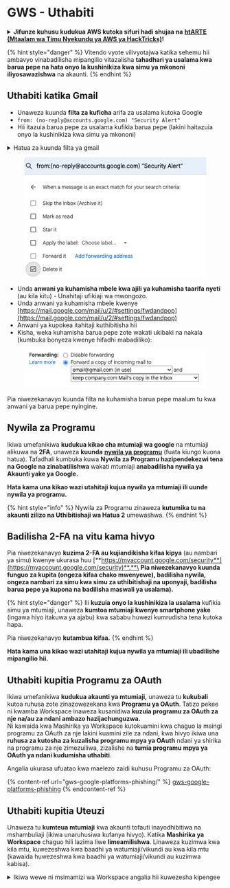 # GWS - Uthabiti

<details>

<summary><strong>Jifunze kuhusu kudukua AWS kutoka sifuri hadi shujaa na</strong> <a href="https://training.hacktricks.xyz/courses/arte"><strong>htARTE (Mtaalam wa Timu Nyekundu ya AWS ya HackTricks)</strong></a><strong>!</strong></summary>

Njia nyingine za kusaidia HackTricks:

* Ikiwa unataka kuona **kampuni yako ikitangazwa kwenye HackTricks** au **kupakua HackTricks kwa PDF** Angalia [**MIPANGO YA KUJIUNGA**](https://github.com/sponsors/carlospolop)!
* Pata [**bidhaa rasmi za PEASS & HackTricks**](https://peass.creator-spring.com)
* Gundua [**Familia ya PEASS**](https://opensea.io/collection/the-peass-family), mkusanyiko wetu wa [**NFTs**](https://opensea.io/collection/the-peass-family) ya kipekee
* **Jiunge na** 💬 [**Kikundi cha Discord**](https://discord.gg/hRep4RUj7f) au kikundi cha [**telegram**](https://t.me/peass) au **fuata** kwenye **Twitter** 🐦 [**@carlospolopm**](https://twitter.com/carlospolopm)**.**
* **Shiriki mbinu zako za kudukua kwa kuwasilisha PRs kwa** [**HackTricks**](https://github.com/carlospolop/hacktricks) na [**HackTricks Cloud**](https://github.com/carlospolop/hacktricks-cloud) repos za github.

</details>

{% hint style="danger" %}
Vitendo vyote vilivyotajwa katika sehemu hii ambavyo vinabadilisha mipangilio vitazalisha **tahadhari ya usalama kwa barua pepe na hata onyo la kushinikiza kwa simu ya mkononi iliyosawazishwa** na akaunti.
{% endhint %}

## **Uthabiti katika Gmail**

* Unaweza kuunda **filta za kuficha** arifa za usalama kutoka Google
* `from: (no-reply@accounts.google.com) "Security Alert"`
* Hii itazuia barua pepe za usalama kufikia barua pepe (lakini haitazuia onyo la kushinikiza kwa simu ya mkononi)

<details>

<summary>Hatua za kuunda filta ya gmail</summary>

(Maelekezo kutoka [**hapa**](https://support.google.com/mail/answer/6579))

1. Fungua [Gmail](https://mail.google.com/).
2. Katika sanduku la utaftaji juu, bonyeza Onyesha chaguzi za utaftaji ![picha za tune](https://lh3.googleusercontent.com/cD6YR_YvqXqNKxrWn2NAWkV6tjJtg8vfvqijKT1_9zVCrl2sAx9jROKhLqiHo2ZDYTE=w36) .
3. Ingiza vigezo vyako vya utaftaji. Ikiwa unataka kuhakikisha kuwa utaftaji wako umefanya kazi sawa, angalia barua pepe zinazoonekana kwa kubofya **Tafuta**.&#x20;
4. Chini ya dirisha la utaftaji, bonyeza **Unda filta**.
5. Chagua unachotaka filta ifanye.
6. Bonyeza **Unda filta**.

Angalia filta yako ya sasa (kuzifuta) kwenye [https://mail.google.com/mail/u/0/#settings/filters](https://mail.google.com/mail/u/0/#settings/filters)

</details>

<figure><img src="../../.gitbook/assets/image (331).png" alt=""><figcaption></figcaption></figure>

* Unda **anwani ya kuhamisha mbele kwa ajili ya kuhamisha taarifa nyeti** (au kila kitu) - Unahitaji ufikiaji wa mwongozo.
* Unda anwani ya kuhamisha mbele kwenye [https://mail.google.com/mail/u/2/#settings/fwdandpop](https://mail.google.com/mail/u/2/#settings/fwdandpop)
* Anwani ya kupokea itahitaji kuthibitisha hii
* Kisha, weka kuhamisha barua pepe zote wakati ukibaki na nakala (kumbuka bonyeza kwenye hifadhi mabadiliko):

<figure><img src="../../.gitbook/assets/image (332).png" alt=""><figcaption></figcaption></figure>

Pia niwezekanavyo kuunda filta na kuhamisha barua pepe maalum tu kwa anwani ya barua pepe nyingine.

## Nywila za Programu

Ikiwa umefanikiwa **kudukua kikao cha mtumiaji wa google** na mtumiaji alikuwa na **2FA**, unaweza **kuunda** [**nywila ya programu**](https://support.google.com/accounts/answer/185833?hl=en) (fuata kiungo kuona hatua). Tafadhali kumbuka kuwa **Nywila za Programu hazipendekezwi tena na Google na zinabatilishwa** wakati mtumiaji **anabadilisha nywila ya Akaunti yake ya Google.**

**Hata kama una kikao wazi utahitaji kujua nywila ya mtumiaji ili uunde nywila ya programu.**

{% hint style="info" %}
Nywila za Programu zinaweza **kutumika tu na akaunti zilizo na Uthibitishaji wa Hatua 2** umewashwa.
{% endhint %}

## Badilisha 2-FA na vitu kama hivyo

Pia niwezekanavyo **kuzima 2-FA au kujiandikisha kifaa kipya** (au nambari ya simu) kwenye ukurasa huu [**https://myaccount.google.com/security**](https://myaccount.google.com/security)**.**\
**Pia niwezekanavyo kuunda funguo za kupita (ongeza kifaa chako mwenyewe), badilisha nywila, ongeza nambari za simu kwa simu za uthibitishaji na uponyaji, badilisha barua pepe ya kupona na badilisha maswali ya usalama).**

{% hint style="danger" %}
Ili **kuzuia onyo la kushinikiza la usalama** kufikia simu ya mtumiaji, unaweza **kumtoa mtumiaji kwenye smartphone yake** (ingawa hiyo itakuwa ya ajabu) kwa sababu huwezi kumrudisha tena kutoka hapa.

Pia niwezekanavyo **kutambua kifaa.**
{% endhint %}

**Hata kama una kikao wazi utahitaji kujua nywila ya mtumiaji ili ubadilishe mipangilio hii.**

## Uthabiti kupitia Programu za OAuth

Ikiwa umefanikiwa **kudukua akaunti ya mtumiaji,** unaweza tu **kukubali** kutoa ruhusa zote zinazowezekana kwa **Programu ya OAuth**. Tatizo pekee ni kwamba Workspace inaweza kusanidiwa **kuzuia programu za OAuth za nje na/au za ndani ambazo hazijachunguzwa.**\
Ni kawaida kwa Mashirika ya Workspace kutokuamini kwa chaguo la msingi programu za OAuth za nje lakini kuamini zile za ndani, kwa hivyo ikiwa una **ruhusa za kutosha za kuzalisha programu mpya ya OAuth** ndani ya shirika na programu za nje zimezuiliwa, zizalishe na **tumia programu mpya ya OAuth ya ndani kudumisha uthabiti**.

Angalia ukurasa ufuatao kwa maelezo zaidi kuhusu Programu za OAuth:

{% content-ref url="gws-google-platforms-phishing/" %}
[gws-google-platforms-phishing](gws-google-platforms-phishing/)
{% endcontent-ref %}

## Uthabiti kupitia Uteuzi

Unaweza tu **kumteua mtumiaji** kwa akaunti tofauti inayodhibitiwa na mshambuliaji (ikiwa unaruhusiwa kufanya hivyo). Katika **Mashirika ya Workspace** chaguo hili lazima liwe **limeamilishwa**. Linaweza kuzimwa kwa kila mtu, kuwezeshwa kwa baadhi ya watumiaji/vikundi au kwa kila mtu (kawaida huwezeshwa kwa baadhi ya watumiaji/vikundi au kuzimwa kabisa).

<details>

<summary>Ikiwa wewe ni msimamizi wa Workspace angalia hii kuwezesha kipengee</summary>

(Taarifa [iliyochukuliwa kutoka kwa nyaraka](https://support.google.com/a/answer/7223765))

Kama msimamizi wa shirika lako (kwa mfano, kazini au shuleni), unadhibiti ikiwa watumiaji wanaweza kumteua mtu mwingine kupata ufikiaji wa akaunti yao ya Gmail. Unaweza kuruhusu kila mtu kuwa na chaguo la kumteua mtu mwingine. Au, ruhusu watu katika idara fulani tu kuweka uteuzi. Kwa mfano, unaweza:

* Ongeza msaidizi wa utawala kama mjumbe kwenye akaunti yako ya Gmail ili waweze kusoma na kutuma barua pepe kwa niaba yako.&#x20;
* Ongeza kikundi, kama idara yako ya mauzo, kwenye Vikundi kama mjumbe ili kumpa kila mtu ufikiaji kwenye akaunti moja ya Gmail.

Watumiaji wanaweza tu kumteua mtu mwingine kupata ufikiaji kwenye mtumiaji mwingine ndani ya shirika moja, bila kujali kikoa au kitengo chao cha shirika.

### Vizuizi na mipaka ya Uteuzi&#x20;

* **Ruhusu watumiaji kutoa ufikiaji wa sanduku la barua pepe kwa kikundi cha Google** chaguo: Ili kutumia chaguo hili, lazima liwe limeamilishwa kwa OU ya akaunti iliyoteuliwa na kwa OU ya kila mwanachama wa kikundi. Wanachama wa kikundi ambao wanamiliki OU bila chaguo hili limeamilishwa hawawezi kupata akaunti iliyoteuliwa.
* Kwa matumizi ya kawaida, watumiaji 40 walioteuliwa wanaweza kupata akaunti ya Gmail wakati huo huo. Matumizi ya juu kuliko wastani na mmoja au zaidi ya wateuliwa yanaweza kupunguza idadi hii.&#x20;
* Mchakato wa kiotomatiki unaofikia mara kwa mara barua pepe unaweza kupunguza idadi ya wateuliwa wanaoweza kupata akaunti wakati huo huo. Mchakato huu ni pamoja na APIs au programu-jalizi za kivinjari ambazo zinafikia barua pepe mara kwa mara.
* Akaunti moja ya Gmail inasaidia hadi wateuliwa 1,000 wa kipekee. Kikundi katika Vikundi inahesabika kama mjumbe mmoja kuelekea kikomo.
* Uteuzi hauongezi mipaka ya akaunti ya Gmail. Akaunti za Gmail zenye watumiaji walioteuliwa zina vikomo na sera za kawaida za akaunti ya Gmail. Kwa maelezo, tembelea [Vikomo na sera za Gmail](https://support.google.com/a/topic/28609).
### Hatua ya 1: Wezesha Uteuzi wa Gmail kwa watumiaji wako&#x20;

**Kabla hujianze:** Ili kutumia mipangilio kwa watumiaji fulani, weka akaunti zao katika [kitengo cha shirika](https://support.google.com/a/topic/1227584).

1. [Ingia](https://admin.google.com/) kwenye [Konsoli ya Usimamizi wa Google](https://support.google.com/a/answer/182076).

Ingia kwa kutumia akaunti ya _msimamizi_, si akaunti yako ya sasa CarlosPolop@gmail.com
2. Katika Konsoli ya Usimamizi, nenda kwenye Menyu ![](https://storage.googleapis.com/support-kms-prod/JxKYG9DqcsormHflJJ8Z8bHuyVI5YheC0lAp)![kisha](https://storage.googleapis.com/support-kms-prod/Th2Tx0uwPMOhsMPn7nRXMUo3vs6J0pto2DTn)![](https://storage.googleapis.com/support-kms-prod/ocGtUSENh4QebLpvZcmLcNRZyaTBcolMRSyl) **Programu**![kisha](https://storage.googleapis.com/support-kms-prod/Th2Tx0uwPMOhsMPn7nRXMUo3vs6J0pto2DTn)**Google Workspace**![kisha](https://storage.googleapis.com/support-kms-prod/Th2Tx0uwPMOhsMPn7nRXMUo3vs6J0pto2DTn)**Gmail**![kisha](https://storage.googleapis.com/support-kms-prod/Th2Tx0uwPMOhsMPn7nRXMUo3vs6J0pto2DTn)**Mipangilio ya Mtumiaji**.
3. Ili kutumia mipangilio kwa kila mtu, acha kitengo cha shirika cha juu kimechaguliwa. Vinginevyo, chagua [kitengo cha shirika cha watoto](https://support.google.com/a/topic/1227584).
4. Bonyeza **Uteuzi wa Barua**.
5. Angalia sanduku la **Ruhusu watumiaji kuwezesha upatikanaji wa sanduku la barua pepe kwa watumiaji wengine katika kikoa**.
6. (Hiari) Ili kuruhusu watumiaji kubainisha habari ya mtumaji inayojumuishwa katika ujumbe uliotumwa na wawakilishi wao, angalia sanduku la **Ruhusu watumiaji kubinafsisha mipangilio hii**.
7. Chagua chaguo kwa habari ya mtumaji ya msingi inayojumuishwa katika ujumbe uliotumwa na wawakilishi:&#x20;
* **Onyesha mmiliki wa akaunti na wawakilishi waliotuma barua pepe**—Ujumbe unajumuisha anwani za barua pepe za mmiliki wa akaunti ya Gmail na wawakilishi.
* **Onyesha mmiliki wa akaunti pekee**—Ujumbe unajumuisha anwani ya barua pepe ya mmiliki wa akaunti ya Gmail pekee. Anwani ya barua pepe ya wawakilishi haionyeshwi.
8. (Hiari) Ili kuruhusu watumiaji kuongeza kikundi katika Vikundi kama wawakilishi, angalia sanduku la **Ruhusu watumiaji kutoa upatikanaji wa sanduku la barua pepe kwa kikundi cha Google**.
9. Bonyeza **Hifadhi**. Ikiwa uliweka kitengo cha shirika cha mtoto, unaweza kuwa na uwezo wa **Kurithi** au **Kubadilisha** mipangilio ya kitengo cha shirika cha mzazi.
10. (Hiari) Ili kuwezesha Uteuzi wa Gmail kwa vitengo vingine vya shirika, rudia hatua 3–9.

Mabadiliko yanaweza kuchukua hadi masaa 24 lakini kawaida hufanyika haraka zaidi. [Jifunze zaidi](https://support.google.com/a/answer/7514107)

### Hatua ya 2: Wataka watumiaji waweke wawakilishi kwa akaunti zao

Baada ya kuwezesha uteuzi, watumiaji wako wanakwenda kwenye mipangilio yao ya Gmail kuwateua wawakilishi. Wawakilishi wanaweza kusoma, kutuma, na kupokea ujumbe kwa niaba ya mtumiaji. &#x20;

Kwa maelezo zaidi, elekeza watumiaji kwenye [Uteuzi na Ushirikiano kwenye Barua pepe](https://support.google.com/a/users/answer/138350).
* **Shiriki mbinu zako za udukuzi kwa kuwasilisha PRs kwa** [**HackTricks**](https://github.com/carlospolop/hacktricks) na [**HackTricks Cloud**](https://github.com/carlospolop/hacktricks-cloud) repos za github.

</details>
